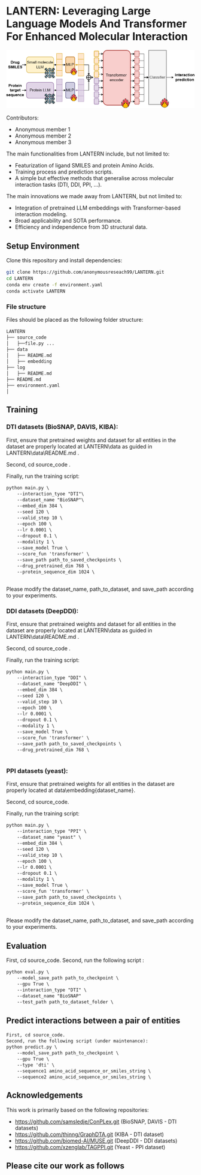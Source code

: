 # LANTERN: Leveraging Large Language Models And Transformer For Enhanced Molecular Interaction

![LANTERN](assets/lantern.png)

Contributors:
* Anonymous member 1
* Anonymous member 2
* Anonymous member 3

The main functionalities from LANTERN include, but not limited to:
- Featurization of ligand SMILES and protein Amino Acids.
- Training process and prediction scripts.
- A simple but effective methods that generalise across molecular interaction tasks (DTI, DDI, PPI, ...).

The main innovations we made away from LANTERN, but not limited to:
- Integration of pretrained LLM embeddings with Transformer-based interaction modeling.
- Broad applicability and SOTA performance.
- Efficiency and independence from 3D structural data.

## Setup Environment
Clone this repository and install dependencies:
```bash
git clone https://github.com/anonymousreseach99/LANTERN.git
cd LANTERN
conda env create -f environment.yaml
conda activate LANTERN
```

### File structure 
Files should be placed as the following folder structure:
```
LANTERN
├── source_code
│   ├──file.py ...
├── data
│   ├── README.md
│   ├── embedding
├── log
│   ├── README.md
├── README.md
├── environment.yaml
│ 
```

## Training
### DTI datasets (BioSNAP, DAVIS, KIBA):

First, ensure that pretrained weights and dataset for all entities in the dataset are properly located at LANTERN\data as guided in LANTERN\data\README.md .

Second, cd source_code .

Finally, run the training script:
```
python main.py \
    --interaction_tyoe "DTI"\
    --dataset_name "BioSNAP"\
    --embed_dim 384 \
    --seed 120 \
    --valid_step 10 \
    --epoch 100 \
    --lr 0.0001 \
    --dropout 0.1 \
    --modality 1 \
    --save_model True \
    --score_fun 'transformer' \
    --save_path path_to_saved_checkpoints \
    --drug_pretrained_dim 768 \
    --protein_sequence_dim 1024 \
   
```

Please modify the dataset_name, path_to_dataset, and save_path according to your experiments.

### DDI datasets (DeepDDI):

First, ensure that pretrained weights and dataset for all entities in the dataset are properly located at LANTERN\data as guided in LANTERN\data\README.md .

Second, cd source_code .

Finally, run the training script:
```
python main.py \
    --interaction_type "DDI" \
    --dataset_name "DeepDDI" \
    --embed_dim 384 \
    --seed 120 \
    --valid_step 10 \
    --epoch 100 \
    --lr 0.0001 \
    --dropout 0.1 \
    --modality 1 \
    --save_model True \
    --score_fun 'transformer' \
    --save_path path_to_saved_checkpoints \
    --drug_pretrained_dim 768 \
   
```

### PPI datasets (yeast):

First, ensure that pretrained weights for all entities in the dataset are properly located at data\embedding\{dataset_name}.

Second, cd source_code.

Finally, run the training script:
```
python main.py \
    --interaction_type "PPI" \
    --dataset_name "yeast" \
    --embed_dim 384 \
    --seed 120 \
    --valid_step 10 \
    --epoch 100 \
    --lr 0.0001 \
    --dropout 0.1 \
    --modality 1 \
    --save_model True \
    --score_fun 'transformer' \
    --save_path path_to_saved_checkpoints \
    --protein_sequence_dim 1024 \
   
```

Please modify the dataset_name, path_to_dataset, and save_path according to your experiments.

## Evaluation 
First, cd source_code.
Second, run the following script :
```
python eval.py \
    --model_save_path path_to_checkpoint \
    --gpu True \
    --interaction_type "DTI" \
    --dataset_name "BioSNAP"
    --test_path path_to_dataset_folder \
```

## Predict interactions between a pair of entities
```
First, cd source_code.
Second, run the following script (under maintenance):
python predict.py \
    --model_save_path path_to_checkpoint \
    --gpu True \
    --type 'dti' \
    --sequence1 amino_acid_sequence_or_smiles_string \
    --sequence2 amino_acid_sequence_or_smiles_string \
```
## Acknowledgements

This work is primarily based on the following repositories:

- https://github.com/samsledje/ConPLex.git (BioSNAP, DAVIS - DTI datasets)
- https://github.com/thinng/GraphDTA.git (KIBA - DTI dataset)
- https://github.com/biomed-AI/MUSE.git (DeepDDI - DDI datasets)
- https://github.com/xzenglab/TAGPPI.git (Yeast - PPI dataset)


## Please cite our work as follows

```bibtex
```
